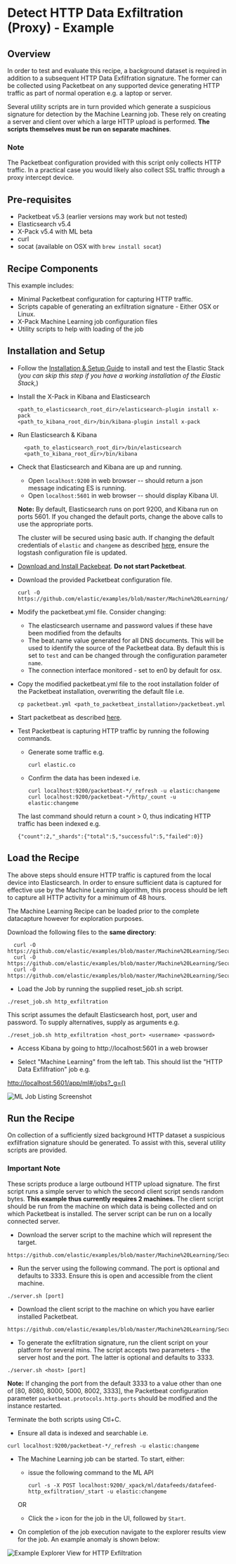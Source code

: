 # Detect HTTP Data Exfiltration (Proxy) - Example

## Overview

In order to test and evaluate this recipe, a background dataset is required in addition to a subsequent HTTP Data Exfilfration signature.  The former can be collected using Packetbeat on any supported device generating HTTP traffic as part of normal operation e.g. a laptop or server.  

Several utility scripts are in turn provided which generate a suspicious signature for detection by the Machine Learning job.  These rely on creating a server and client over which a large HTTP upload is performed.  **The scripts themselves must be run on separate machines**.

### Note

The Packetbeat configuration provided with this script only collects HTTP traffic. In a practical case you would likely also collect SSL traffic through a proxy intercept device.

## Pre-requisites

- Packetbeat v5.3 (earlier versions may work but not tested)
- Elasticsearch v5.4
- X-Pack v5.4 with ML beta
- curl
- socat (available on OSX with `brew install socat`)

## Recipe Components

This example includes:

 * Minimal Packetbeat configuration for capturing HTTP traffic.
 * Scripts capable of generating an exfiltration signature - Either OSX or Linux.
 * X-Pack Machine Learning job configuration files
 * Utility scripts to help with loading of the job

## Installation and Setup

* Follow the [Installation & Setup Guide](https://github.com/elastic/examples/blob/master/Installation%20and%20Setup.md) to install and test the Elastic Stack (*you can skip this step if you have a working installation of the Elastic Stack,*)

* Install the X-Pack in Kibana and Elasticsearch

  ```shell
  <path_to_elasticsearch_root_dir>/elasticsearch-plugin install x-pack
  <path_to_kibana_root_dir>/bin/kibana-plugin install x-pack
  ```

* Run Elasticsearch & Kibana

  ```shell
    <path_to_elasticsearch_root_dir>/bin/elasticsearch
    <path_to_kibana_root_dir>/bin/kibana

  ```

* Check that Elasticsearch and Kibana are up and running.

  - Open `localhost:9200` in web browser -- should return a json message indicating ES is running.
  - Open `localhost:5601` in web browser -- should display Kibana UI.

  **Note:** By default, Elasticsearch runs on port 9200, and Kibana run on ports 5601. If you changed the default ports, change the above calls to use the appropriate ports.  

  The cluster will be secured using basic auth. If changing the default credentials of `elastic` and `changeme` as described [here](https://www.elastic.co/guide/en/x-pack/current/security-getting-started.html), ensure the logstash configuration file is updated.

* [Download and Install Packebeat](https://www.elastic.co/guide/en/beats/packetbeat/current/packetbeat-installation.html). **Do not start Packetbeat**.

* Download the provided Packetbeat configuration file.

    ```
    curl -O https://github.com/elastic/examples/blob/master/Machine%20Learning/Security%20Analytics%20Recipes/http_data_exfiltration/configs/packetbeat/packetbeat.yml
    ```

* Modify the packetbeat.yml file. Consider changing:

    - The elasticsearch username and password values if these have been modified from the defaults
    - The beat.name value generated for all DNS documents. This will be used to identify the source of the Packetbeat data. By default this is set to `test` and can be changed through the configuration parameter `name`.
    - The connection interface monitored - set to en0 by default for osx.

* Copy the modified packetbeat.yml file to the root installation folder of the Packetbeat installation, overwriting the default file i.e.

    ```cp packetbeat.yml <path_to_packetbeat_installation>/packetbeat.yml```

* Start packetbeat as described [here](https://www.elastic.co/guide/en/beats/packetbeat/current/packetbeat-starting.html).

* Test Packetbeat is capturing HTTP traffic by running the following commands.

    - Generate some traffic e.g.
        ```
        curl elastic.co
        ```
    - Confirm the data has been indexed i.e.
        ```
        curl localhost:9200/packetbeat-*/_refresh -u elastic:changeme
        curl localhost:9200/packetbeat-*/http/_count -u elastic:changeme
        ```

    The last command should return a count > 0, thus indicating HTTP traffic has been indexed e.g.

    ```
    {"count":2,"_shards":{"total":5,"successful":5,"failed":0}}
    ```

## Load the Recipe

The above steps should ensure HTTP traffic is captured from the local device into Elasticsearch.  In order to ensure sufficient data is captured for effective use by the Machine Learning algorithm, this process should be left to capture all HTTP activity for a minimum of 48 hours.

The Machine Learning Recipe can be loaded prior to the complete datacapture however for exploration purposes.

Download the following files to the **same directory**:

  ```
    curl -O https://github.com/elastic/examples/blob/master/Machine%20Learning/Security%20Analytics%20Recipes/http_data_exfiltration/machine_learning/data_feed.json
    curl -O https://github.com/elastic/examples/blob/master/Machine%20Learning/Security%20Analytics%20Recipes/http_data_exfiltration/machine_learning/job.json
    curl -O https://github.com/elastic/examples/blob/master/Machine%20Learning/Security%20Analytics%20Recipes/scripts/reset_job.sh
  ```

* Load the Job by running the supplied reset_job.sh script.

```
./reset_job.sh http_exfiltration
```

This script assumes the default Elasticsearch host, port, user and password. To supply alternatives, supply as arguments e.g.

```
./reset_job.sh http_exfiltration <host_port> <username> <password>
```

* Access Kibana by going to http://localhost:5601 in a web browser

* Select "Machine Learning" from the left tab. This should list the "HTTP Data Exfilfration" job e.g.

[http://localhost:5601/app/ml#/jobs?_g=()](http://localhost:5601/app/ml#/jobs?_g=())

![ML Job Listing Screenshot](https://cloud.githubusercontent.com/assets/12695796/25128941/cd3f6fa2-2433-11e7-9648-18d40da5acb5.png)

## Run the Recipe

On collection of a sufficiently sized background HTTP dataset a suspicious exfilfration signature should be generated. To assist with this, several utility scripts are provided.

### Important Note

These scripts produce a large outbound HTTP upload signature. The first script runs a simple server to which the second client script sends random bytes.  **This example thus currently requires 2 machines.**  The client script should be run from the machine on which data is being collected and on which Packetbeat is installed.  The server script can be run on a locally connected server.

* Download the server script to the machine which will represent the target.

```
https://github.com/elastic/examples/blob/master/Machine%20Learning/Security%20Analytics%20Recipes/http_data_exfiltration/scripts/server.sh
```

* Run the server using the following command.  The port is optional and defaults to 3333. Ensure this is open and accessible from the client machine.

```
./server.sh [port]
```     


* Download the client script to the machine on which you have earlier installed Packetbeat.

```
https://github.com/elastic/examples/blob/master/Machine%20Learning/Security%20Analytics%20Recipes/http_data_exfiltration/scripts/client.sh
```


* To generate the exfiltration signature, run the client script on your platform for several mins. The script accepts two parameters - the server host and the port.  The latter is optional and defaults to 3333.

```
./server.sh <host> [port]
```

**Note:** If changing the port from the default 3333 to a value other than one of [80, 8080, 8000, 5000, 8002, 3333], the Packetbeat configuration parameter `packetbeat.protocols.http.ports` should be modified and the instance restarted.

Terminate the both scripts using Ctl+C.

* Ensure all data is indexed and searchable i.e.

```
curl localhost:9200/packetbeat-*/_refresh -u elastic:changeme

```

* The Machine Learning job can be started. To start, either:

    - issue the following command to the ML API

        ```
        curl -s -X POST localhost:9200/_xpack/ml/datafeeds/datafeed-http_exfiltration/_start -u elastic:changeme
        ```  
    OR

    - Click the `>` icon for the job in the UI, followed by `Start`.

* On completion of the job execution navigate to the explorer results view for the job. An example anomaly is shown below:


![Example Explorer View for HTTP Exfiltration]()
